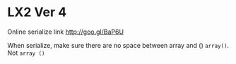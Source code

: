 LX2 Ver 4
==========

Online serialize link http://goo.gl/BaP6U

When serialize, make sure there are no space between array and ()
````array()````. Not ````array ()````
